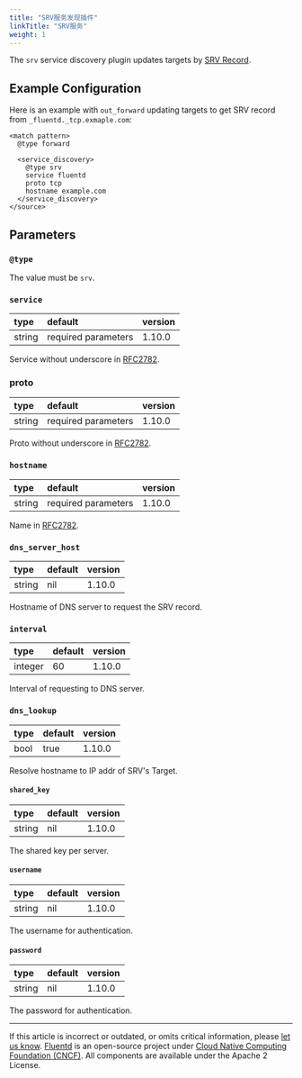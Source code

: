 ```yaml
---
title: "SRV服务发现插件"
linkTitle: "SRV服务"
weight: 1
---
```


The `srv` service discovery plugin updates targets by [SRV Record](https://tools.ietf.org/html/rfc2782).

## Example Configuration

Here is an example with `out_forward` updating targets to get SRV record from `_fluentd._tcp.exmaple.com`:

```
<match pattern>
  @type forward

  <service_discovery>
    @type srv
    service fluentd
    proto tcp
    hostname example.com
  </service_discovery>
</source>
```

## Parameters

### `@type`

The value must be `srv`.

### `service`

| type   | default             | version |
| :----- | :------------------ | :------ |
| string | required parameters | 1.10.0  |

Service without underscore in [RFC2782](https://tools.ietf.org/html/rfc2782).

### proto

| type   | default             | version |
| :----- | :------------------ | :------ |
| string | required parameters | 1.10.0  |

Proto without underscore in [RFC2782](https://tools.ietf.org/html/rfc2782).

### `hostname`

| type   | default             | version |
| :----- | :------------------ | :------ |
| string | required parameters | 1.10.0  |

Name in [RFC2782](https://tools.ietf.org/html/rfc2782).

### `dns_server_host`

| type   | default | version |
| :----- | :------ | :------ |
| string | nil     | 1.10.0  |

Hostname of DNS server to request the SRV record.

### `interval`

| type    | default | version |
| :------ | :------ | :------ |
| integer | 60      | 1.10.0  |

Interval of requesting to DNS server.

### `dns_lookup`

| type | default | version |
| :--- | :------ | :------ |
| bool | true    | 1.10.0  |

Resolve hostname to IP addr of SRV's Target.

#### `shared_key`

| type   | default | version |
| :----- | :------ | :------ |
| string | nil     | 1.10.0  |

The shared key per server.

#### `username`

| type   | default | version |
| :----- | :------ | :------ |
| string | nil     | 1.10.0  |

The username for authentication.

#### `password`

| type   | default | version |
| :----- | :------ | :------ |
| string | nil     | 1.10.0  |

The password for authentication.

---

If this article is incorrect or outdated, or omits critical information, please
[let us know](https://github.com/fluent/fluentd-docs-gitbook/issues?state=open).
[Fluentd](http://www.fluentd.org/) is an open-source project under [Cloud Native
Computing Foundation (CNCF)](https://cncf.io/). All components are available
under the Apache 2 License.
